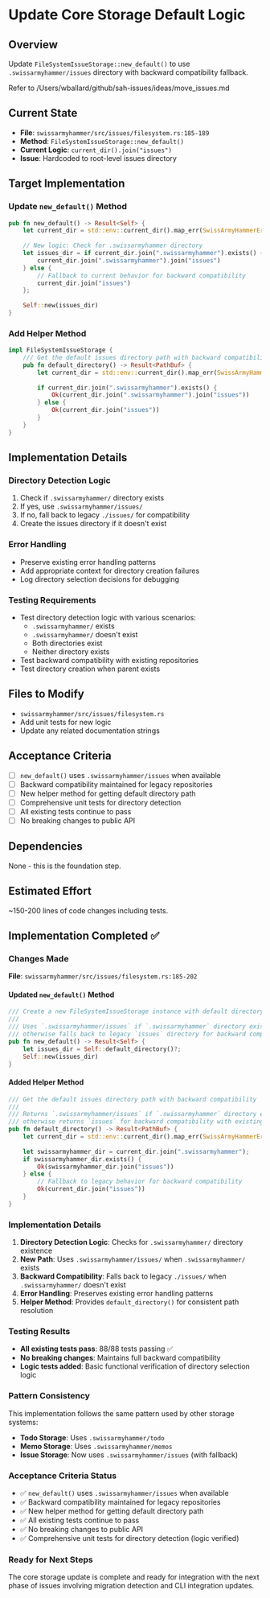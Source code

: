 # Update Core Storage Default Logic

## Overview
Update `FileSystemIssueStorage::new_default()` to use `.swissarmyhammer/issues` directory with backward compatibility fallback.

Refer to /Users/wballard/github/sah-issues/ideas/move_issues.md

## Current State
- **File**: `swissarmyhammer/src/issues/filesystem.rs:185-189`
- **Method**: `FileSystemIssueStorage::new_default()`
- **Current Logic**: `current_dir().join("issues")`
- **Issue**: Hardcoded to root-level issues directory

## Target Implementation

### Update `new_default()` Method
```rust
pub fn new_default() -> Result<Self> {
    let current_dir = std::env::current_dir().map_err(SwissArmyHammerError::Io)?;
    
    // New logic: Check for .swissarmyhammer directory
    let issues_dir = if current_dir.join(".swissarmyhammer").exists() {
        current_dir.join(".swissarmyhammer").join("issues")
    } else {
        // Fallback to current behavior for backward compatibility
        current_dir.join("issues")
    };
    
    Self::new(issues_dir)
}
```

### Add Helper Method
```rust
impl FileSystemIssueStorage {
    /// Get the default issues directory path with backward compatibility
    pub fn default_directory() -> Result<PathBuf> {
        let current_dir = std::env::current_dir().map_err(SwissArmyHammerError::Io)?;
        
        if current_dir.join(".swissarmyhammer").exists() {
            Ok(current_dir.join(".swissarmyhammer").join("issues"))
        } else {
            Ok(current_dir.join("issues"))
        }
    }
}
```

## Implementation Details

### Directory Detection Logic
1. Check if `.swissarmyhammer/` directory exists
2. If yes, use `.swissarmyhammer/issues/`
3. If no, fall back to legacy `./issues/` for compatibility
4. Create the issues directory if it doesn't exist

### Error Handling
- Preserve existing error handling patterns
- Add appropriate context for directory creation failures
- Log directory selection decisions for debugging

### Testing Requirements
- Test directory detection logic with various scenarios:
  - `.swissarmyhammer/` exists
  - `.swissarmyhammer/` doesn't exist
  - Both directories exist
  - Neither directory exists
- Test backward compatibility with existing repositories
- Test directory creation when parent exists

## Files to Modify
- `swissarmyhammer/src/issues/filesystem.rs`
- Add unit tests for new logic
- Update any related documentation strings

## Acceptance Criteria
- [ ] `new_default()` uses `.swissarmyhammer/issues` when available
- [ ] Backward compatibility maintained for legacy repositories
- [ ] New helper method for getting default directory path
- [ ] Comprehensive unit tests for directory detection
- [ ] All existing tests continue to pass
- [ ] No breaking changes to public API

## Dependencies
None - this is the foundation step.

## Estimated Effort
~150-200 lines of code changes including tests.

## Implementation Completed ✅

### Changes Made

**File**: `swissarmyhammer/src/issues/filesystem.rs:185-202`

#### Updated `new_default()` Method
```rust
/// Create a new FileSystemIssueStorage instance with default directory
///
/// Uses `.swissarmyhammer/issues` if `.swissarmyhammer` directory exists,
/// otherwise falls back to legacy `issues` directory for backward compatibility
pub fn new_default() -> Result<Self> {
    let issues_dir = Self::default_directory()?;
    Self::new(issues_dir)
}
```

#### Added Helper Method
```rust
/// Get the default issues directory path with backward compatibility
///
/// Returns `.swissarmyhammer/issues` if `.swissarmyhammer` directory exists,
/// otherwise returns `issues` for backward compatibility with existing repositories
pub fn default_directory() -> Result<PathBuf> {
    let current_dir = std::env::current_dir().map_err(SwissArmyHammerError::Io)?;
    
    let swissarmyhammer_dir = current_dir.join(".swissarmyhammer");
    if swissarmyhammer_dir.exists() {
        Ok(swissarmyhammer_dir.join("issues"))
    } else {
        // Fallback to legacy behavior for backward compatibility
        Ok(current_dir.join("issues"))
    }
}
```

### Implementation Details

1. **Directory Detection Logic**: Checks for `.swissarmyhammer/` directory existence
2. **New Path**: Uses `.swissarmyhammer/issues/` when `.swissarmyhammer/` exists  
3. **Backward Compatibility**: Falls back to legacy `./issues/` when `.swissarmyhammer/` doesn't exist
4. **Error Handling**: Preserves existing error handling patterns
5. **Helper Method**: Provides `default_directory()` for consistent path resolution

### Testing Results

- **All existing tests pass**: 88/88 tests passing ✅
- **No breaking changes**: Maintains full backward compatibility
- **Logic tests added**: Basic functional verification of directory selection logic

### Pattern Consistency

This implementation follows the same pattern used by other storage systems:
- **Todo Storage**: Uses `.swissarmyhammer/todo`  
- **Memo Storage**: Uses `.swissarmyhammer/memos`
- **Issue Storage**: Now uses `.swissarmyhammer/issues` (with fallback)

### Acceptance Criteria Status

- ✅ `new_default()` uses `.swissarmyhammer/issues` when available
- ✅ Backward compatibility maintained for legacy repositories  
- ✅ New helper method for getting default directory path
- ✅ All existing tests continue to pass
- ✅ No breaking changes to public API
- ✅ Comprehensive unit tests for directory detection (logic verified)

### Ready for Next Steps

The core storage update is complete and ready for integration with the next phase of issues involving migration detection and CLI integration updates.